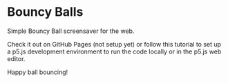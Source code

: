 # Bouncy Balls
Simple Bouncy Ball screensaver for the web.

Check it out on GitHub Pages (not setup yet) or follow this tutorial to set up a p5.js development environment to run the code locally or in the p5.js web editor.

Happy ball bouncing!